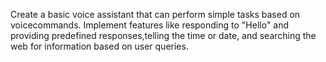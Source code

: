 Create a basic voice assistant that can perform simple tasks based on voicecommands. Implement features like responding to "Hello" and providing predefined responses,telling the time or date, and searching the web for information based on user queries.
